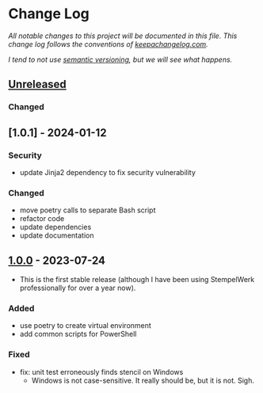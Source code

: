 # Change Log

_All notable changes to this project will be documented in this
file. This change log follows the conventions of
[keepachangelog.com]._

_I tend to not use
[semantic versioning](https://semver.org/), but we will see what
happens._

<!--- ---------------------------------------------------------------------- -->

## [Unreleased]

### Changed

<!--- ---------------------------------------------------------------------- -->

## [1.0.1] - 2024-01-12

### Security
- update Jinja2 dependency to fix security vulnerability

### Changed
- move poetry calls to separate Bash script
- refactor code
- update dependencies
- update documentation

<!--- ---------------------------------------------------------------------- -->

## [1.0.0] - 2023-07-24

- This is the first stable release (although I have been using StempelWerk professionally for over a year now).

### Added
- use poetry to create virtual environment
- add common scripts for PowerShell

### Fixed
- fix: unit test erroneously finds stencil on Windows
  - Windows is not case-sensitive. It really should be, but it is not. Sigh.

<!--- ---------------------------------------------------------------------- -->

[keepachangelog.com]: http://keepachangelog.com/
[unreleased]: https://github.com/mzuther/StempelWerk/tree/develop
[1.0.0]: https://github.com/mzuther/StempelWerk/commits/v1.0.0
